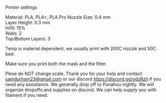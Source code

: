 
Printer settings

Material: PLA, PLA+, PLA Pro
Nozzle Size: 0.4 mm\
Layer Height: 0.3 mm\
Infill: 15%  
Walls: 2\
Top/Bottom Layers: 3  

Temp is material dependent, we usually print with 200C nozzle and 50C bed.

Make sure you print both the mask and the filter.

Plese do NOT change scale.  Thank you for your help and contact samdurham23@gmail.com or our discord https://discord.gg/vdzRzh if you need any assistance.  We generally drop off to Punahou nightly.  We will organize dropoffs and supplies on discord.  We can help supply you with filament if you need.  
